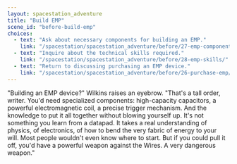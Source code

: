 ```yaml
---
layout: spacestation_adventure
title: "Build EMP"
scene_id: "before-build-emp"
choices:
  - text: "Ask about necessary components for building an EMP."
    link: "/spacestation/spacestation_adventure/before/27-emp-components/"
  - text: "Inquire about the technical skills required."
    link: "/spacestation/spacestation_adventure/before/28-emp-skills/"
  - text: "Return to discussing purchasing an EMP device."
    link: "/spacestation/spacestation_adventure/before/26-purchase-emp/"
---
```


"Building an EMP device?" Wilkins raises an eyebrow. "That's a tall order, writer. You'd need specialized components: high-capacity capacitors, a powerful electromagnetic coil, a precise trigger mechanism. And the knowledge to put it all together without blowing yourself up. It's not something you learn from a datapad. It takes a real understanding of physics, of electronics, of how to bend the very fabric of energy to your will. Most people wouldn't even know where to start. But if you could pull it off, you'd have a powerful weapon against the Wires. A very dangerous weapon."
